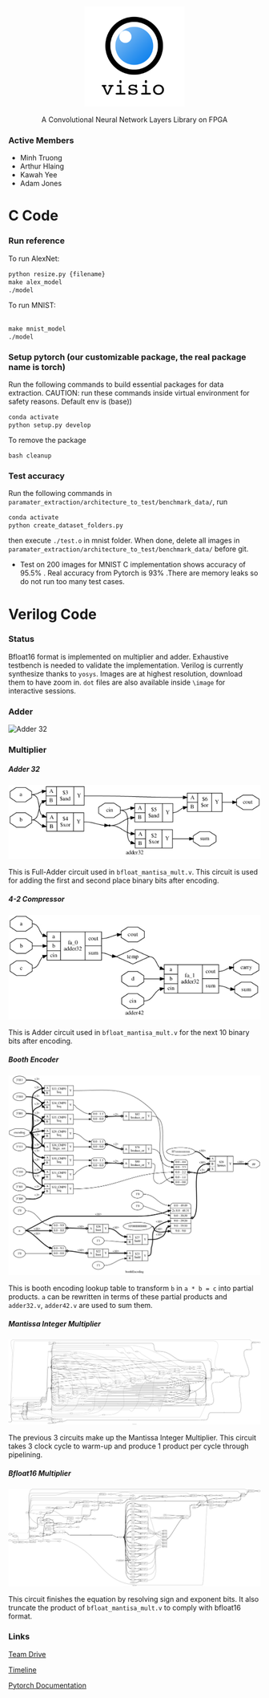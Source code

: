 <p align="center">
<img src="./image/icon.png" alt="drawing" width="200"/>
</p>
<p align="center">
A Convolutional Neural Network Layers Library on FPGA
</p>

### Active Members
* Minh Truong
* Arthur Hlaing
* Kawah Yee
* Adam Jones

# C Code
### Run reference
To run AlexNet:

```
python resize.py {filename}
make alex_model
./model
```

To run MNIST:

```

make mnist_model
./model
```
### Setup pytorch (our customizable package, the real package name is torch)
Run the following commands to build essential packages for data extraction.
CAUTION: run these commands inside virtual environment for safety reasons. Default env is (base))
````
conda activate
python setup.py develop
````
To remove the package
````
bash cleanup
````

### Test accuracy
Run the following commands
in ````paramater_extraction/architecture_to_test/benchmark_data/````, run
````
conda activate
python create_dataset_folders.py
````
then execute ````./test.o```` in mnist folder. When done, delete all images in ````paramater_extraction/architecture_to_test/benchmark_data/````
before git.

* Test on 200 images for MNIST C implementation shows accuracy of 95.5% . Real
accuracy from Pytorch is 93% .There are memory leaks so do not run too many test cases.

# Verilog Code
### Status
Bfloat16 format is implemented on multiplier and adder. Exhaustive testbench is needed
to validate the implementation. Verilog is currently synthesize thanks to ````yosys````.
Images are at highest resolution, download them to have zoom in. ````dot```` files are
also available inside ````\image```` for interactive sessions.

### Adder
![Adder 32](./image/add.jpg)

### Multiplier
##### Adder 32
![Adder 32](./image/32.jpg)

This is Full-Adder circuit used in ````bfloat_mantisa_mult.v````. This circuit is
used for adding the first and second place binary bits after encoding.

##### 4-2 Compressor
![Adder 42](./image/42.jpg)

This is Adder circuit used in ````bfloat_mantisa_mult.v```` for the next 10 binary bits
after encoding.

##### Booth Encoder
![Booth encoder](./image/encoder.jpg)

This is booth encoding lookup table to transform ````b```` in ````a * b = c````
into partial products. ````a```` can be rewritten in terms of these partial products
and ````adder32.v````, ````adder42.v```` are used to sum them.

##### Mantissa Integer Multiplier
![mantissa](./image/mantisa.jpg)

The previous 3 circuits make up the Mantissa Integer Multiplier. This circuit takes
3 clock cycle to warm-up and produce 1 product per cycle through pipelining.

##### Bfloat16 Multiplier
![mult](./image/mult.jpg)

This circuit finishes the equation by resolving sign and exponent bits. It also
truncate the product of ````bfloat_mantisa_mult.v```` to comply with bfloat16 format.

### Links
[Team Drive](https://drive.google.com/drive/u/0/folders/0ANe2ju35xsddUk9PVA)

[Timeline](https://docs.google.com/spreadsheets/d/1Jvismn1Z5gcMJbm1m1PkuQDigpMFATq9cbqUX1LdR5o/edit?usp=drive_web&ouid=102807836831655614610)

[Pytorch Documentation](https://pytorch.org/docs/stable/index.html)
